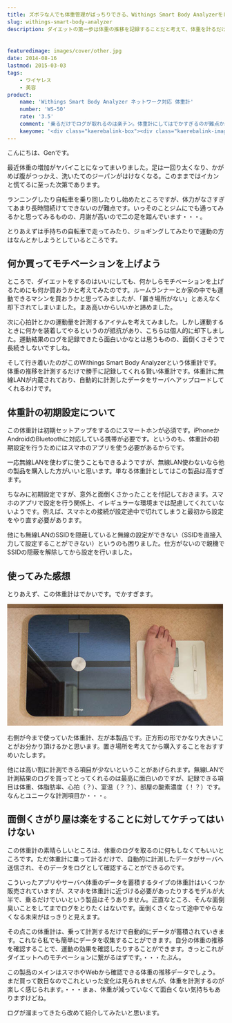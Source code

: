 ```yaml
---
title: ズボラな人でも体重管理がばっちりできる、Withings Smart Body Analyzerをレビュー
slug: withings-smart-body-analyzer
description: ダイエットの第一歩は体重の推移を記録することだと考えて、体重を計るだけでデータを自動的に記録してくれる賢い体重計を買うことにしました。乗るだけで勝手に記録ができあがっていくので、面倒くさがりでも簡単に体重の記録が見れていいですね。


featuredimage: images/cover/other.jpg
date: 2014-08-16
lastmod: 2015-03-03
tags: 
    - ワイヤレス
    - 美容
product:
    name: 'Withings Smart Body Analyzer ネットワーク対応 体重計'
    number: 'WS-50'
    rate: '3.5'
    comment: '乗るだけでログが取れるのは楽チン。体重計にしてはでかすぎるのが難点か。'
    kaeyome: '<div class="kaerebalink-box"><div class="kaerebalink-image"><a href="http://www.amazon.co.jp/exec/obidos/ASIN/B00GRP609C/illusionspace-22/ref=nosim/" rel="nofollow" target="_blank"><img src="https://ecx.images-amazon.com/images/I/31ObUIeOaDL._SL160_.jpg" style="border: none;" /></a></div><div class="kaerebalink-info"><div class="kaerebalink-name"><a href="http://www.amazon.co.jp/exec/obidos/ASIN/B00GRP609C/illusionspace-22/ref=nosim/" rel="nofollow" target="_blank">Withings Smart Body Analyzer ネットワーク対応 体重計 ( Bluetooth Wi-Fi 機能 / 超薄型 / BMI 体脂肪 心拍数 測定可 / ブラック ) WS-50</a><div class="kaerebalink-powered-date">posted with <a href="http://kaereba.com" rel="nofollow" target="_blank">カエレバ</a></div></div><div class="kaerebalink-detail"> Covia 2013-11-20    </div><div class="kaerebalink-link1"><div class="shoplinkamazon"><a href="http://www.amazon.co.jp/gp/search?keywords=Withings%20Smart%20Body%20Analyzer%20WS-50&__mk_ja_JP=%83J%83%5E%83J%83i&tag=illusionspace-22" rel="nofollow" target="_blank" title="アマゾン" >Amazonで購入</a></div><div class="shoplinkrakuten"><a href="http://hb.afl.rakuten.co.jp/hgc/0e95387f.f2aef20d.0e953880.25e412bd/?pc=http%3A%2F%2Fsearch.rakuten.co.jp%2Fsearch%2Fmall%2FWithings%2520Smart%2520Body%2520Analyzer%2520WS-50%2F-%2Ff.1-p.1-s.1-sf.0-st.A-v.2%3Fx%3D0%26scid%3Daf_ich_link_urltxt%26m%3Dhttp%3A%2F%2Fm.rakuten.co.jp%2F" rel="nofollow" target="_blank" title="楽天市場" >楽天市場で購入</a></div></div></div><div class="booklink-footer" style="clear: left"></div></div>'
---
```


こんにちは、Genです。

最近体重の増加がヤバイことになってまいりました。足は一回り太くなり、かがめば腹がつっかえ、洗いたてのジーパンがはけなくなる。このままではイカンと慌てるに至った次第であります。

ランニングしたり自転車を乗り回したりし始めたところですが、体力がなさすぎてあまり長時間続けてできないのが難点です。いっそのことジムにでも通ってみるかと思ってみるものの、月謝が高いので二の足を踏んでいます・・・。

とりあえずは手持ちの自転車で走ってみたり、ジョギングしてみたりで運動の方はなんとかしようとしているところです。


## 何か買ってモチベーションを上げよう


ところで、ダイエットをするのはいいにしても、何かしらモチベーションを上げるためにも何か買おうかと考えてみたのです。ルームランナーとか家の中でも運動できるマシンを買おうかと思ってみましたが、「置き場所がない」とあえなく却下されてしまいました。まあ高いからいいかと諦めました。

次に心拍計とかの運動量を計測するアイテムを考えてみました。しかし運動するときに何かを装着してやるというのが抵抗があり、こちらは個人的に却下しました。運動結果のログを記録できたら面白いかなとは思うものの、面倒くさそうで長続きしないですしね。

そして行き着いたのがこのWithings Smart Body Analyzerという体重計です。体重の推移を計測するだけで勝手に記録してくれる賢い体重計です。体重計に無線LANが内蔵されており、自動的に計測したデータをサーバへアップロードしてくれるわけです。


## 体重計の初期設定について


この体重計は初期セットアップをするのにスマートホンが必須です。iPhoneかAndroidのBluetoothに対応している携帯が必要です。というのも、体重計の初期設定を行うためにはスマホのアプリを使う必要があるからです。

一応無線LANを使わずに使うこともできるようですが、無線LAN使わないなら他の製品を購入した方がいいと思います。単なる体重計としてはこの製品は高すぎます。

ちなみに初期設定ですが、意外と面倒くさかったことを付記しておきます。スマホのアプリで設定を行う関係上、イレギュラーな環境までは配慮してくれていないようです。例えば、スマホとの接続が設定途中で切れてしまうと最初から設定をやり直す必要があります。

他にも無線LANのSSIDを隠蔽していると無線の設定ができない（SSIDを直接入力して設定することができない）というのも困りました。仕方がないので親機でSSIDの隠蔽を解除してから設定を行いました。


## 使ってみた感想


とりあえず、この体重計はでかいです。でかすぎます。

![体重計](P8152387.jpg)

右側が今まで使っていた体重計、左が本製品です。正方形の形でかなり大きいことがお分かり頂けるかと思います。置き場所を考えてから購入することをおすすめいたします。

他には高い割に計測できる項目が少ないということがあげられます。無線LANで計測結果のログを買ってとってくれるのは最高に面白いのですが、記録できる項目は体重、体脂肪率、心拍（？）、室温（？？）、部屋の酸素濃度（！？）です。なんとユニークな計測項目か・・・。


## 面倒くさがり屋は楽をすることに対してケチってはいけない


この体重計の素晴らしいところは、体重のログを取るのに何もしなくてもいいところです。ただ体重計に乗って計るだけで、自動的に計測したデータがサーバへ送信され、そのデータをログとして確認することができるのです。

こういったアプリやサーバへ体重のデータを蓄積するタイプの体重計はいくつか販売されていますが、スマホを体重計に近づける必要があったりするモデルが大半で、乗るだけでいいという製品はそうありません。正直なところ、そんな面倒臭いことをしてまでログをとりたくはないです。面倒くさくなって途中でやらなくなる未来がはっきりと見えます。

その点この体重計は、乗って計測するだけで自動的にデータが蓄積されていきます。これなら私でも簡単にデータを収集することができます。自分の体重の推移を確認することで、運動の効果を確認したりすることができます。きっとこれがダイエットへのモチベーションに繋がるはずです。・・・たぶん。

この製品のメインはスマホやWebから確認できる体重の推移データでしょう。まだ買って数日なのでこれといった変化は見られませんが、体重を計測するのが楽しく感じられます。・・・まぁ、体重が減っていなくて面白くない気持ちもありますけどね。

ログが溜まってきたら改めて紹介してみたいと思います。


  